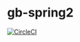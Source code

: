 # gb-spring2

[![CircleCI](https://circleci.com/gh/hvits3rk/gb-spring2.svg?style=svg)](https://circleci.com/gh/hvits3rk/gb-spring2)
